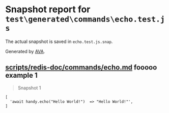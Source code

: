 # Snapshot report for `test\generated\commands\echo.test.js`

The actual snapshot is saved in `echo.test.js.snap`.

Generated by [AVA](https://ava.li).

## [scripts/redis-doc/commands/echo.md](../../../../scripts/redis-doc/commands/echo.md) fooooo example 1

> Snapshot 1

    [
      'await handy.echo("Hello World!")  => "Hello World!"',
    ]
